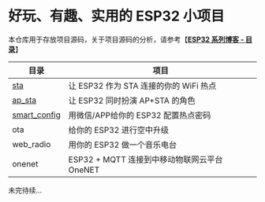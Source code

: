 # 好玩、有趣、实用的 ESP32 小项目

本仓库用于存放项目源码，关于项目源码的分析，请参考【[**ESP32 系列博客 - 目录**](http://blog.csdn.net/tidyjiang/article/details/71038695)】

目录      | 项目
---      | ---
[sta](./sta)      | 让 ESP32 作为 STA 连接的你的 WiFi 热点
[ap_sta](./ap_sta)   | 让 ESP32 同时扮演 AP+STA 的角色 
[smart_config](smart_config)   | 用微信/APP给你的 ESP32 配置热点密码
ota            | 给你的 ESP32 进行空中升级
web_radio     | 用你的 ESP32 做一个音乐电台
onenet        | ESP32 + MQTT 连接到中移动物联网云平台 OneNET

未完待续...
